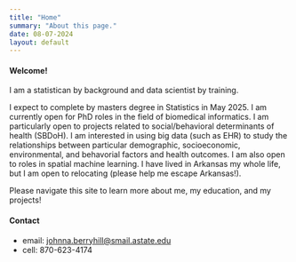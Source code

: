 ```yaml
---
title: "Home"
summary: "About this page."
date: 08-07-2024
layout: default
---
```



#### Welcome!
I am a statistican by background and data scientist by training. 

I expect to complete by masters degree in Statistics in May 2025. I am currently open for PhD roles in the field of biomedical informatics. I am particularly open to projects related to social/behavioral determinants of health (SBDoH). I am interested in using big data (such as EHR) to study the relationships between particular demographic, socioeconomic, environmental, and behavorial factors and health outcomes. I am also open to roles in spatial machine learning. I have lived in Arkansas my whole life, but I am open to relocating (please help me escape Arkansas!). 

Please navigate this site to learn more about me, my education, and my projects! 

#### Contact
- email: johnna.berryhill@smail.astate.edu
- cell: 870-623-4174
